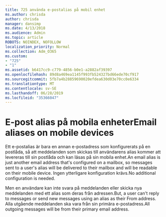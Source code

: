 ```yaml
---
title: 725 använda e-postalias på mobil enhet
ms.author: chrisda
author: chrisda
manager: dansimp
ms.date: 4/13/2018
ms.audience: Admin
ms.topic: article
ROBOTS: NOINDEX, NOFOLLOW
localization_priority: Normal
ms.collection: Adm_O365
ms.custom:
- "725"
- "1"
ms.assetid: b6417cc9-c779-4856-b0e1-a2882af39397
ms.openlocfilehash: 89d8a469ea1145f993fb524327bd66ede70cf917
ms.sourcegitcommit: 5fb7a4b28859690020efdea630d03e70cc0e6334
ms.translationtype: MT
ms.contentlocale: sv-SE
ms.lasthandoff: 06/28/2019
ms.locfileid: "35366047"
---
```

# <a name="email-aliases-on-mobile-devices"></a><span data-ttu-id="cce0a-102">E-post alias på mobila enheter</span><span class="sxs-lookup"><span data-stu-id="cce0a-102">Email aliases on mobile devices</span></span>

<span data-ttu-id="cce0a-103">Ett e-postalias är bara en annan e-postadress som konfigurerats på en postlåda, så att meddelanden som skickas till användarens alias kommer att levereras till sin postlåda och kan läsas på sin mobila enhet.</span><span class="sxs-lookup"><span data-stu-id="cce0a-103">An email alias is just another email address that's configured on a mailbox, so messages sent to a user's alias will be delivered to their mailbox and will be readable on their mobile device.</span></span> <span data-ttu-id="cce0a-104">Ingen ytterligare konfiguration krävs.</span><span class="sxs-lookup"><span data-stu-id="cce0a-104">No additional configuration is needed.</span></span>

<span data-ttu-id="cce0a-105">Men en användare kan inte svara på meddelanden eller skicka nya meddelanden med ett alias som deras från adressen.</span><span class="sxs-lookup"><span data-stu-id="cce0a-105">But, a user can't reply to messages or send new messages using an alias as their From address.</span></span> <span data-ttu-id="cce0a-106">Alla utgående meddelanden ska vara från sin primära e-postadress.</span><span class="sxs-lookup"><span data-stu-id="cce0a-106">All outgoing messages will be from their primary email address.</span></span>
